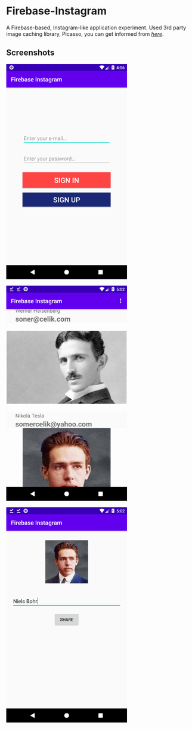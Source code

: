 # Firebase-Instagram
A Firebase-based, Instagram-like application experiment.
Used 3rd party image caching library, Picasso, you can get informed from *[here](https://square.github.io/picasso/)*.

## Screenshots
![](https://github.com/somercelik/Firebase-Instagram/blob/master/screenshot/4.png)


![](https://github.com/somercelik/Firebase-Instagram/blob/master/screenshot/5.png)


![](https://github.com/somercelik/Firebase-Instagram/blob/master/screenshot/6.png)
